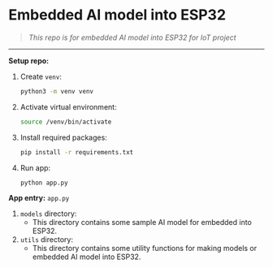 # Embedded AI model into ESP32

> *This repo is for embedded AI model into ESP32 for IoT project*

---

**Setup repo:**

1. Create `venv`:
    ```bash
    python3 -m venv venv
    ```
1. Activate virtual environment:
    ```bash
    source /venv/bin/activate
    ```
1. Install required packages:
    ```bash
    pip install -r requirements.txt
    ```
1. Run app:
    ```py
    python app.py
    ```

**App entry:** `app.py`

1. `models` directory:
    - This directory contains some sample AI model for embedded into ESP32.
2. `utils` directory:
    - This directory contains some utility functions for making models or embedded AI model into ESP32.


